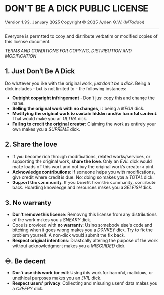 # DON'T BE A DICK PUBLIC LICENSE

Version $1.33$, January $2025$
Copyright © 2025 Ayden G.W. (_MTadder_)

---

Everyone is permitted to copy and distribute verbatim or modified copies of this license document.

*TERMS AND CONDITIONS FOR COPYING, DISTRIBUTION AND MODIFICATION*

## 1. Just Don't Be A Dick

Do whatever you like with the original work, _just don't be a dick_. Being a dick includes - but is not limited to - the following instances:

- **Outright copyright infringement** - Don't just copy this and change the name.
- **Selling the original work with no changes**, is being a *MEGA* dick.
- **Modifying the original work to contain hidden and/or harmful content**. That would make you an *ULTRA* dick.
- **Failing to credit the original creator**: Claiming the work as entirely your own makes you a *SUPREME* dick.
## 2. Share the love

- If you become rich through modifications, related works/services, or supporting the original work, __share the love__. Only an *EVIL* dick would make loads off this work and not buy the original work's creator a pint.
- **Acknowledge contributions**: If someone helps you with modifications, give credit where credit is due. Not doing so makes you a *TOTAL* dick.
- **Support the community**: If you benefit from the community, contribute back. Hoarding knowledge and resources makes you a *SELFISH* dick.

## 3. No warranty
- **Don't remove this license**: Removing this license from any distributions of the work makes you a *SNEAKY* dick.
- Code is provided with **no warranty**: Using somebody else's code and bitching when it goes wrong makes you a *DONKEY* dick. Try to fix the problem yourself. A non-dick would submit the fix back.
- **Respect original intentions**: Drastically altering the purpose of the work without acknowledgment makes you a *MISGUIDED* dick.
## ♾️. Be decent
- **Don't use this work for evil**: Using this work for harmful, malicious, or unethical purposes makes you an *EVIL* dick.
- **Respect users' privacy**: Collecting and misusing users' data makes you a *CREEPY* dick.
